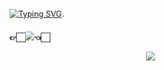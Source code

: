 [![Typing SVG](https://readme-typing-svg.herokuapp.com?color=FF3399&size=20&multiline=true&width=600&height=30&lines=Guess+Who+SinHeung+is__🖍)](https://git.io/typing-svg).
### 👉🏻<a href="https://www.instagram.com/hlneung/"><img src="https://img.shields.io/badge/Instagram-E4405F?style=flat-square&logo=Instagram&logoColor=white&link=https://www.instagram.com/hlneung/"/></a>👈🏻
 <p align="center">
 <img src="https://user-images.githubusercontent.com/80873447/162562497-3bd27638-6ca6-46fd-b8d7-17b6ceab98e3.gif"> 
 </p>
